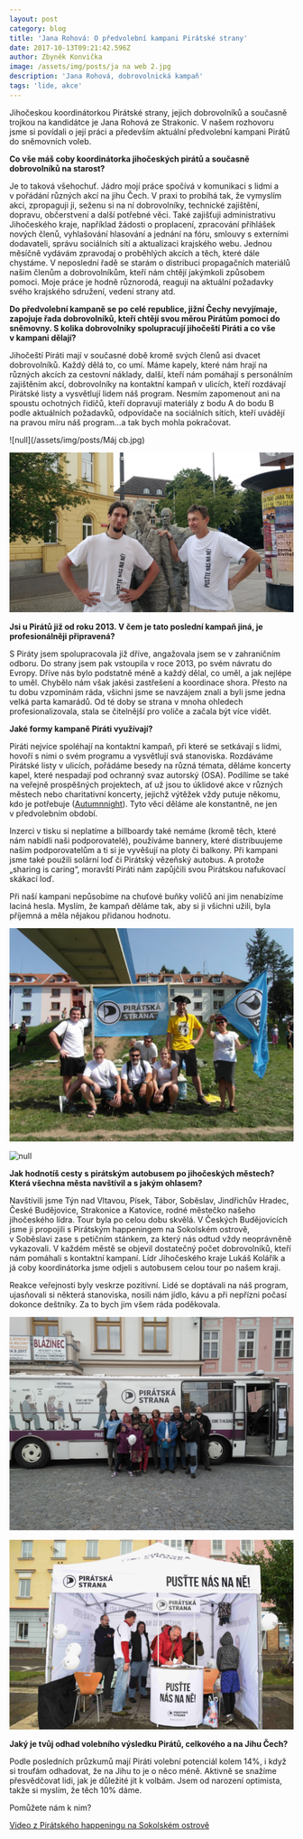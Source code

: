 ```yaml
---
layout: post
category: blog
title: 'Jana Rohová: O předvolební kampani Pirátské strany'
date: 2017-10-13T09:21:42.596Z
author: Zbyněk Konvička
image: /assets/img/posts/ja na web 2.jpg
description: 'Jana Rohová, dobrovolnická kampaň'
tags: 'lide, akce'
---
```

Jihočeskou koordinátorkou Pirátské strany, jejich
dobrovolníků a současně trojkou na kandidátce je Jana Rohová ze Strakonic. V našem
rozhovoru jsme si povídali o její práci a především aktuální předvolební
kampani Pirátů do sněmovních voleb.

**Co
vše máš coby koordinátorka jihočeských pirátů a současně dobrovolníků na
starost?**

Je to taková všehochuť. Jádro mojí práce spočívá
v komunikaci s lidmi a v pořádání různých akcí na jihu Čech.
V praxi to probíhá tak, že vymyslím akci, zpropaguji ji, seženu si na ní
dobrovolníky, technické zajištění, dopravu, občerstvení a další potřebné věci.
Také zajišťuji administrativu Jihočeského kraje, například žádosti o
proplacení, zpracování přihlášek nových členů, vyhlašování hlasování a jednání
na fóru, smlouvy s externími dodavateli, správu sociálních sítí a
aktualizaci krajského webu. Jednou měsíčně vydávám zpravodaj o proběhlých
akcích a těch, které dále chystáme. V neposlední řadě se starám o
distribuci propagačních materiálů našim členům a dobrovolníkům, kteří nám
chtějí jakýmkoli způsobem pomoci. Moje práce je hodně různorodá, reaguji na
aktuální požadavky svého krajského sdružení, vedení strany atd.

**Do
předvolební kampaně se po celé republice, jižní Čechy nevyjímaje, zapojuje řada
dobrovolníků, kteří chtějí svou měrou Pirátům pomoci do sněmovny. S kolika
dobrovolníky spolupracují jihočeští Piráti a co vše v kampani dělají?**

Jihočeští Piráti mají v současné době kromě
svých členů asi dvacet dobrovolníků. Každý dělá to, co umí. Máme kapely, které
nám hrají na různých akcích za cestovní náklady, další, kteří nám pomáhají
s personálním zajištěním akcí, dobrovolníky na kontaktní kampaň
v ulicích, kteří rozdávají Pirátské listy a vysvětlují lidem náš program.
Nesmím zapomenout ani na spoustu ochotných řidičů, kteří dopravují materiály
z bodu A do bodu B podle aktuálních požadavků, odpovídače na sociálních
sítích, kteří uvádějí na pravou míru náš program…a tak bych mohla pokračovat.

![null](/assets/img/posts/Máj cb.jpg)

![null](/assets/img/posts/P_20170827_143407.jpg)

**Jsi
u Pirátů již od roku 2013. V čem je tato poslední kampaň jiná, je
profesionálněji připravená?**

S Piráty jsem spolupracovala již dříve,
angažovala jsem se v zahraničním odboru. Do strany jsem pak vstoupila
v roce 2013, po svém návratu do Evropy. Dříve nás bylo podstatně méně a
každý dělal, co uměl, a jak nejlépe to uměl. Chybělo nám však jakési zastřešení
a koordinace shora. Přesto na tu dobu vzpomínám ráda, všichni jsme se navzájem
znali a byli jsme jedna velká parta kamarádů. Od té doby se strana v mnoha
ohledech profesionalizovala, stala se čitelnější pro voliče a začala být více
vidět.

**Jaké
formy kampaně Piráti využívají?**

Piráti nejvíce spoléhají na kontaktní kampaň, při
které se setkávají s lidmi, hovoří s nimi o svém programu a
vysvětlují svá stanoviska. Rozdáváme Pirátské listy v ulicích, pořádáme
besedy na různá témata, děláme koncerty kapel, které nespadají pod ochranný
svaz autorský (OSA). Podílíme se také na veřejně prospěšných projektech, ať už
jsou to úklidové akce v různých městech nebo charitativní koncerty,
jejichž výtěžek vždy putuje někomu, kdo je potřebuje ([Autumnnight](http://www.autumnnight.cz/)). Tyto
věci děláme ale konstantně, ne jen v předvolebním období.

Inzerci v tisku si neplatíme a billboardy také
nemáme (kromě těch, které nám nabídli naši podporovatelé), používáme bannery,
které distribuujeme našim podporovatelům a ti si je vyvěšují na ploty či
balkony. Při kampani jsme také použili solární loď či Pirátský vězeňský
autobus. A protože „sharing is caring“, moravští Piráti nám zapůjčili svou
Pirátskou nafukovací skákací loď.

Při naší kampani nepůsobíme na chuťové buňky voličů
ani jim nenabízíme laciná hesla. Myslím, že kampaň děláme tak, aby si ji
všichni užili, byla příjemná a měla nějakou přidanou hodnotu.

![null](/assets/img/posts/21055173_10155602735962114_3713276285299071529_o.jpg)

![null](/assets/img/posts/IMG_20170415_155717.jpg)

**Jak
hodnotíš cesty s pirátským autobusem po jihočeských městech? Která všechna
města navštívil a s jakým ohlasem?**

Navštívili jsme Týn nad Vltavou, Písek, Tábor,
Soběslav, Jindřichův Hradec, České Budějovice, Strakonice a Katovice, rodné
městečko našeho jihočeského lídra. Tour byla po celou dobu skvělá.
V Českých Budějovicích jsme ji propojili s Pirátským happeningem na
Sokolském ostrově, v Soběslavi zase s petičním stánkem, za který nás
odtud vždy neoprávněně vykazovali. V každém městě se objevil dostatečný
počet dobrovolníků, kteří nám pomáhali s kontaktní kampaní. Lídr
Jihočeského kraje Lukáš Kolářík a já coby koordinátorka jsme odjeli
s autobusem celou tour po našem kraji.

Reakce veřejnosti byly veskrze pozitivní. Lidé se
doptávali na náš program, ujasňovali si některá stanoviska, nosili nám jídlo,
kávu a při nepřízni počasí dokonce deštníky. Za to bych jim všem ráda
poděkovala.

![null](/assets/img/posts/IMG_20170917_160317.jpg)

![null](/assets/img/posts/DSC_1598.jpg)

**Jaký
je tvůj odhad volebního výsledku Pirátů, celkového a na Jihu Čech?**

Podle posledních průzkumů mají Piráti volební
potenciál kolem 14%, i když si troufám odhadovat, že na Jihu to je o něco méně.
Aktivně se snažíme přesvědčovat lidi, jak je důležité jít k volbám. Jsem
od narození optimista, takže si myslím, že těch 10% dáme.

Pomůžete nám k nim?

[Video z Pirátského happeningu na Sokolském ostrově](https://www.facebook.com/ceska.piratska.strana/videos/10155249374449039/)
